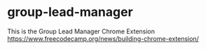 # group-lead-manager
This is the Group Lead Manager Chrome Extension
https://www.freecodecamp.org/news/building-chrome-extension/
